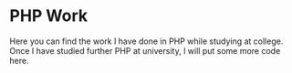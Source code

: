 # PHP Work

Here you can find the work I have done in PHP while studying at college.
Once I have studied further PHP at university, I will put some more code here.